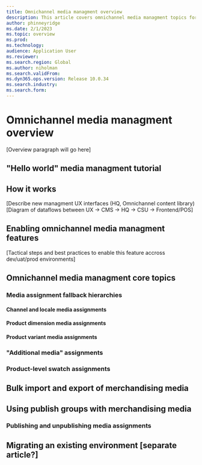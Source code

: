 ```yaml
---
title: Omnichannel media managment overview
description: This article covers omnichannel media managment topics for Microsoft Dynamics 365 Commerce.
author: phinneyridge
ms.date: 2/1/2023
ms.topic: overview
ms.prod: 
ms.technology: 
audience: Application User
ms.reviewer: 
ms.search.region: Global
ms.author: niholman
ms.search.validFrom: 
ms.dyn365.ops.version: Release 10.0.34
ms.search.industry: 
ms.search.form: 
---
```


# Omnichannel media managment overview

[Overview paragraph will go here]

## "Hello world" media managment tutorial

## How it works
[Describe new managment UX interfaces (HQ, Omnichannel content library)
[Diagram of dataflows between UX -> CMS -> HQ -> CSU -> Frontend/POS]

## Enabling omnichannel media managment features
[Tactical steps and best practices to enable this feature accross dev/uat/prod environments]

## Omnichannel media managment core topics
### Media assignment fallback hierarchies
#### Channel and locale media assignments
#### Product dimension media assignments
#### Product variant media assignments
### "Additional media" assignments
### Product-level swatch assignments


## Bulk import and export of merchandising media

## Using publish groups with merchandising media
### Publishing and unpublishing media assignments

## Migrating an existing environment [separate article?]




